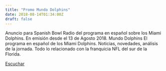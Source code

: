```yaml
---
title: "Promo Mundo Dolphins"
date: 2018-08-14T01:34:00Z
draft: false
---
```


Anuncio para Spanish Bowl Radio del programa en español sobre los Miami Dolphins. En emisión desde el 13 de  Agosto 2018.
Mundo Dolphins
El programa en español de los Miami Dolphins. Noticias, novedades, análisis de la jornada.
Todo lo relacionado con la franquicia NFL del sur de la Florida.

[Escuchar](https://www.ivoox.com/promo-mundo-dolphins-audios-mp3_rf_27785732_1.html)
